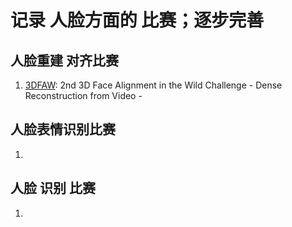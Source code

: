 # 记录 人脸方面的 比赛；逐步完善
## 人脸重建 对齐比赛
1. [3DFAW](https://3dfaw.github.io/):  2nd 3D Face Alignment in the Wild Challenge - Dense Reconstruction from Video -

## 人脸表情识别比赛
1.

## 人脸 识别 比赛
1. 
